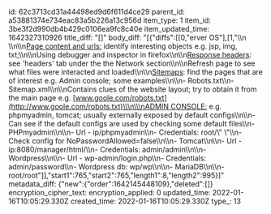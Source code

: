 id: 62c3713cd31a44498ed9d6f611d4ce29
parent_id: a53881374e734eac83a5b226a13c956d
item_type: 1
item_id: 3be3f2d990db4b429c0106ea9fc8c40e
item_updated_time: 1642327310926
title_diff: "[]"
body_diff: "[{\"diffs\":[[0,\"erver OS\"],[1,\"\\\n    \\\n\\\n<ins>Page content and urls:</ins> identify interesting objects e.g. jsp, img, txt;\\\n\\\nUsing debugger and inspector in firefox\\\n\\\n<ins>Response headers</ins>: see 'headers' tab under the the Network section\\\n\\\nRefresh page to see what files were interacted and loaded\\\n\\\n<ins>Sitemaps</ins>: find the pages that are of interest e.g. Admin console; some examples\\\n\\\n- Robots.txt\\\n- Sitemap.xml\\\n\\\nContains clues of the website layout; try to obtain it from the main page e.g. [www.goole.com/robots.txt](http://www.goole.com/robots.txt)\\\n\\\n<ins>ADMIN CONSOLE:</ins> e.g. phpmyadmin, tomcat; usually externally exposed by default configs\\\n\\\n- Can see if the default configs are used by checking some default files\\\n- PHPmyadmin\\\n\\\n- Url - ip/phpmyadmin\\\n- Credentials: root/\\\" \\\"\\\n- Check config for NoPasswordAllowed=false\\\n\\\n- Tomcat\\\n\\\n- Url - ip:8080/manager/html/\\\n- Credentials: admin/admin\\\n\\\n- Wordpress\\\n\\\n- Url - wp-admin/login.php\\\n- Credentials: admin/password\\\n- Wordpress db: wp/wp\\\n\\\n- MariaDB\\\n\\\n- root/root\"]],\"start1\":765,\"start2\":765,\"length1\":8,\"length2\":995}]"
metadata_diff: {"new":{"order":1642145448109},"deleted":[]}
encryption_cipher_text: 
encryption_applied: 0
updated_time: 2022-01-16T10:05:29.330Z
created_time: 2022-01-16T10:05:29.330Z
type_: 13